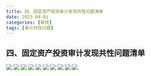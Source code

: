 ```yaml
---
title: 四、固定资产投资审计发现共性问题清单
date: 2023-04-01
categories: [审技]
tags: [审计共性问题]
---
```

## 四、固定资产投资审计发现共性问题清单

![](https://img.richfan.site/audit/审计发现共性问题清单/四、固定资产投资审计发现共性问题清单/固定资产投资审计发现共性问题清单_页面_039.webp)
![](https://img.richfan.site/audit/审计发现共性问题清单/四、固定资产投资审计发现共性问题清单/固定资产投资审计发现共性问题清单_页面_040.webp)
![](https://img.richfan.site/audit/审计发现共性问题清单/四、固定资产投资审计发现共性问题清单/固定资产投资审计发现共性问题清单_页面_041.webp)
![](https://img.richfan.site/audit/审计发现共性问题清单/四、固定资产投资审计发现共性问题清单/固定资产投资审计发现共性问题清单_页面_042.webp)
![](https://img.richfan.site/audit/审计发现共性问题清单/四、固定资产投资审计发现共性问题清单/固定资产投资审计发现共性问题清单_页面_043.webp)
![](https://img.richfan.site/audit/审计发现共性问题清单/四、固定资产投资审计发现共性问题清单/固定资产投资审计发现共性问题清单_页面_044.webp)
![](https://img.richfan.site/audit/审计发现共性问题清单/四、固定资产投资审计发现共性问题清单/固定资产投资审计发现共性问题清单_页面_045.webp)
![](https://img.richfan.site/audit/审计发现共性问题清单/四、固定资产投资审计发现共性问题清单/固定资产投资审计发现共性问题清单_页面_046.webp)
![](https://img.richfan.site/audit/审计发现共性问题清单/四、固定资产投资审计发现共性问题清单/固定资产投资审计发现共性问题清单_页面_047.webp)
![](https://img.richfan.site/audit/审计发现共性问题清单/四、固定资产投资审计发现共性问题清单/固定资产投资审计发现共性问题清单_页面_048.webp)

